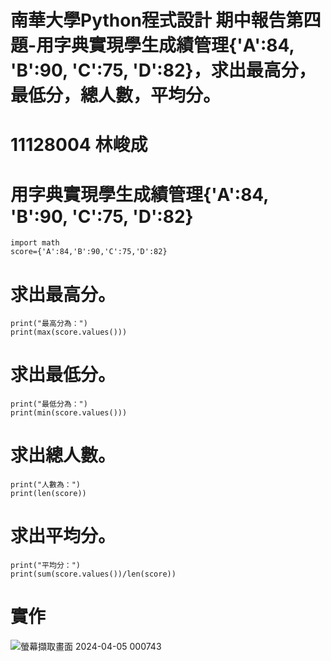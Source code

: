 # 南華大學Python程式設計 期中報告第四題-用字典實現學生成績管理{'A':84, 'B':90, 'C':75, 'D':82}，求出最高分，最低分，總人數，平均分。

# 11128004 林峻成
# 用字典實現學生成績管理{'A':84, 'B':90, 'C':75, 'D':82}
```
import math
score={'A':84,'B':90,'C':75,'D':82}
```
# 求出最高分。
```
print("最高分為：")
print(max(score.values()))
```
# 求出最低分。
```
print("最低分為：")
print(min(score.values()))
```
# 求出總人數。
```
print("人數為：")
print(len(score))
```
# 求出平均分。
```
print("平均分：")
print(sum(score.values())/len(score))
```
# 實作
![螢幕擷取畫面 2024-04-05 000743](https://github.com/11124104/11124104-11124109/assets/113520740/2183bbd6-649a-4ba5-b441-189429f8d288)

